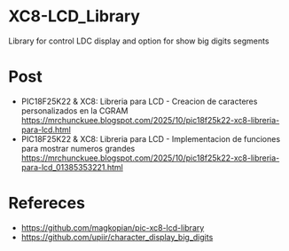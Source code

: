 # XC8-LCD_Library
Library for control LDC display and option for show big digits segments

# Post
 - PIC18F25K22 & XC8: Libreria para LCD - Creacion de caracteres personalizados en la CGRAM https://mrchunckuee.blogspot.com/2025/10/pic18f25k22-xc8-libreria-para-lcd.html
 - PIC18F25K22 & XC8: Libreria para LCD - Implementacion de funciones para mostrar numeros grandes https://mrchunckuee.blogspot.com/2025/10/pic18f25k22-xc8-libreria-para-lcd_01385353221.html

# Refereces
- https://github.com/magkopian/pic-xc8-lcd-library
- https://github.com/upiir/character_display_big_digits
